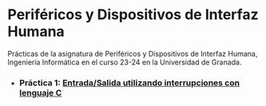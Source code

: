 # Periféricos y Dispositivos de Interfaz Humana

Prácticas de la asignatura de Periféricos y Dispositivos de Interfaz Humana, Ingeniería Informática en el curso 23-24 en la Universidad de Granada.


- ### Práctica 1: [Entrada/Salida utilizando interrupciones con lenguaje C](P1/)

